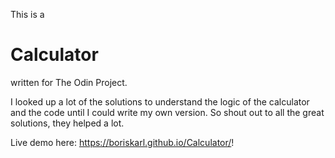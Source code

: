 This is a 


# Calculator




written for The Odin Project.

I looked up a lot of the solutions to understand the logic of the calculator and the code until I could write my own version.
So shout out to all the great solutions, they helped a lot.


Live demo here: https://boriskarl.github.io/Calculator/!
